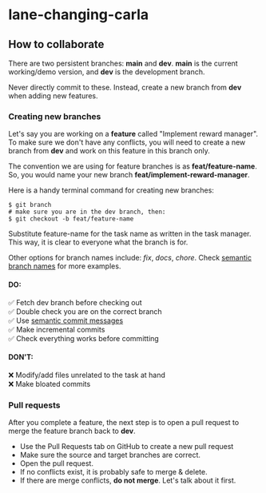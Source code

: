 # lane-changing-carla

## How to collaborate

There are two persistent branches: __main__ and __dev__. __main__ is the current working/demo version, and __dev__ is the development branch.

Never directly commit to these. Instead, create a new branch from __dev__ when adding new features.

### Creating new branches

Let's say you are working on a __feature__ called "Implement reward   manager". To make sure we don't have any conflicts, you will need to create a new branch from __dev__ and work on this feature in this branch only. 

The convention we are using for feature branches is as __feat/feature-name__. So, you would name your new branch __feat/implement-reward-manager__.

Here is a handy terminal command for creating new branches:

    $ git branch 
    # make sure you are in the dev branch, then:
    $ git checkout -b feat/feature-name

Substitute feature-name for the task name as written in the task manager. This way, it is clear to everyone what the branch is for.

Other options for branch names include: _fix_, _docs_, _chore_. Check [semantic branch names](https://gist.github.com/seunggabi/87f8c722d35cd07deb3f649d45a31082) for more examples.

#### __DO:__
✅ Fetch dev branch before checking out  
✅ Double check you are on the correct branch  
✅ Use [semantic commit messages](https://gist.github.com/joshbuchea/6f47e86d2510bce28f8e7f42ae84c716)  
✅ Make incremental commits  
✅ Check everything works before committing  

#### __DON'T:__
❌ Modify/add files unrelated to the task at hand  
❌ Make bloated commits  

### Pull requests

After you complete a feature, the next step is to open a pull request to merge the feature branch back to __dev__.
- Use the Pull Requests tab on GitHub to create a new pull request
- Make sure the source and target branches are correct.
- Open the pull request.
- If no conflicts exist, it is probably safe to merge & delete.
- If there are merge conflicts, __do not merge__. Let's talk about it first.